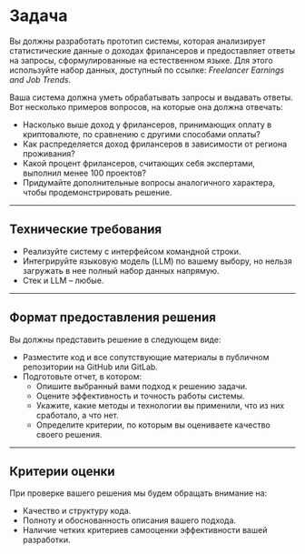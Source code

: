 # Задача

Вы должны разработать прототип системы, которая анализирует статистические данные о доходах фрилансеров и предоставляет ответы на запросы, сформулированные на естественном языке. Для этого используйте набор данных, доступный по ссылке: *Freelancer Earnings and Job Trends*.

Ваша система должна уметь обрабатывать запросы и выдавать ответы. Вот несколько примеров вопросов, на которые она должна отвечать:

- Насколько выше доход у фрилансеров, принимающих оплату в криптовалюте, по сравнению с другими способами оплаты?
- Как распределяется доход фрилансеров в зависимости от региона проживания?
- Какой процент фрилансеров, считающих себя экспертами, выполнил менее 100 проектов?
- Придумайте дополнительные вопросы аналогичного характера, чтобы продемонстрировать решение.

---

## Технические требования

- Реализуйте систему с интерфейсом командной строки.
- Интегрируйте языковую модель (LLM) по вашему выбору, но нельзя загружать в нее полный набор данных напрямую.
- Стек и LLM – любые.

---

## Формат предоставления решения

Вы должны представить решение в следующем виде:

- Разместите код и все сопутствующие материалы в публичном репозитории на GitHub или GitLab.
- Подготовьте отчет, в котором:
  - Опишите выбранный вами подход к решению задачи.
  - Оцените эффективность и точность работы системы.
  - Укажите, какие методы и технологии вы применили, что из них сработало, а что нет.
  - Определите критерии, по которым вы оцениваете качество своего решения.

---

## Критерии оценки

При проверке вашего решения мы будем обращать внимание на:

- Качество и структуру кода.
- Полноту и обоснованность описания вашего подхода.
- Наличие четких критериев самооценки эффективности вашей разработки.
